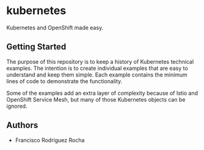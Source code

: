 # kubernetes

Kubernetes and OpenShift made easy.

## Getting Started

The purpose of this repository is to keep a history of Kubernetes technical examples. The intention is to create individual examples that are easy to understand and keep them simple. Each example contains the minimum lines of code to demonstrate the functionality.

Some of the examples add an extra layer of complexity because of Istio and OpenShift Service Mesh, but many of those Kubernetes objects can be ignored.

## Authors

* Francisco Rodríguez Rocha
